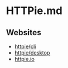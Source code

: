 # HTTPie.md

## Websites

* [httpie/cli](https://github.com/httpie/cli)
* [httpie/desktop](https://github.com/httpie/desktop)
* [httpie.io](https://httpie.io/)

